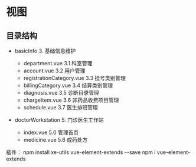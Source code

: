 # 视图

## 目录结构


- basicInfo 3. 基础信息维护
  - department.vue  3.1 科室管理
  - account.vue  3.2 用户管理
  - registrationCategory.vue  3.3 挂号类别管理
  - billingCategory.vue  3.4 结算类别管理
  - diagnosis.vue  3.5 诊断目录管理
  - chargeItem.vue  3.6 非药品收费项目管理
  - schedule.vue  3.7 医生排班管理
  
- doctorWorkstation 5. 门诊医生工作站
  - index.vue 5.0 管理首页
  - medicine.vue 5.6 成药处方

插件：
npm install xe-utils vue-element-extends --save
npm i vue-element-extends